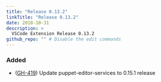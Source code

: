 ```yaml
---
title: "Release 0.13.2"
linkTitle: "Release 0.13.2"
date: 2018-10-31
description: >
  VSCode Extension Release 0.13.2
github_repo: "" # Disable the edit commands
---
```


### Added

- ([GH-419](https://github.com/lingua-pupuli/puppet-vscode/issues/419)) Update puppet-editor-services to 0.15.1 release

